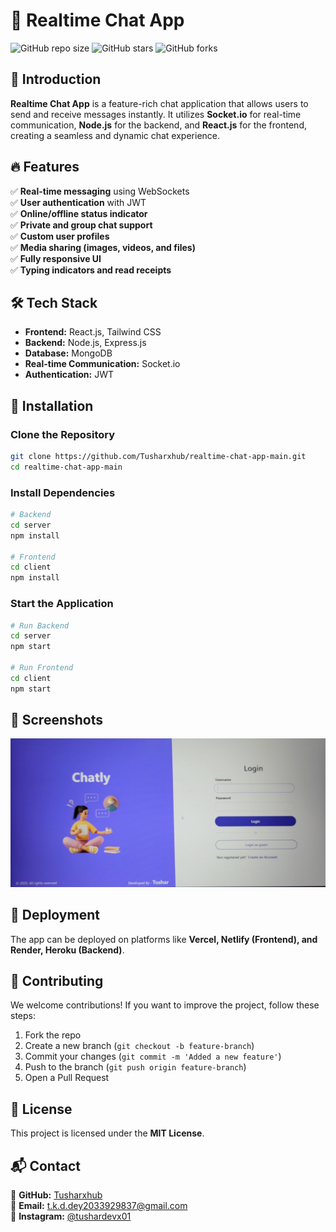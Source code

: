 # 🚀 Realtime Chat App

![GitHub repo size](https://img.shields.io/github/repo-size/Tusharxhub/realtime-chat-app-main?style=for-the-badge)
![GitHub stars](https://img.shields.io/github/stars/Tusharxhub/realtime-chat-app-main?style=for-the-badge)
![GitHub forks](https://img.shields.io/github/forks/Tusharxhub/realtime-chat-app-main?style=for-the-badge)

## 🌟 Introduction
**Realtime Chat App** is a feature-rich chat application that allows users to send and receive messages instantly. It utilizes **Socket.io** for real-time communication, **Node.js** for the backend, and **React.js** for the frontend, creating a seamless and dynamic chat experience.

## 🔥 Features
✅ **Real-time messaging** using WebSockets  
✅ **User authentication** with JWT  
✅ **Online/offline status indicator**  
✅ **Private and group chat support**  
✅ **Custom user profiles**  
✅ **Media sharing (images, videos, and files)**  
✅ **Fully responsive UI**  
✅ **Typing indicators and read receipts**  

## 🛠️ Tech Stack
- **Frontend:** React.js, Tailwind CSS
- **Backend:** Node.js, Express.js
- **Database:** MongoDB
- **Real-time Communication:** Socket.io
- **Authentication:** JWT

## 🎯 Installation
### Clone the Repository
```bash
git clone https://github.com/Tusharxhub/realtime-chat-app-main.git
cd realtime-chat-app-main
```
### Install Dependencies
```bash
# Backend
cd server
npm install

# Frontend
cd client
npm install
```
### Start the Application
```bash
# Run Backend
cd server
npm start

# Run Frontend
cd client
npm start
```

## 📸 Screenshots
![Chat App UI](https://github.com/Tusharxhub/realtime-chat-app-main/blob/e53730e47cf44256ee3060a1d7b047c6b9866ec8/WhatsApp%20Image%202025-02-12%20at%2022.43.37_b49ceb85.jpg)

## 🚀 Deployment
The app can be deployed on platforms like **Vercel, Netlify (Frontend), and Render, Heroku (Backend)**.

## 🤝 Contributing
We welcome contributions! If you want to improve the project, follow these steps:
1. Fork the repo
2. Create a new branch (`git checkout -b feature-branch`)
3. Commit your changes (`git commit -m 'Added a new feature'`)
4. Push to the branch (`git push origin feature-branch`)
5. Open a Pull Request

## 📄 License
This project is licensed under the **MIT License**.

## 📬 Contact
🔗 **GitHub:** [Tusharxhub](https://github.com/Tusharxhub)  
📧 **Email:** t.k.d.dey2033929837@gmail.com  
📱 **Instagram:** [@tushardevx01](https://www.instagram.com/tushardevx01/)
